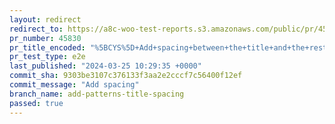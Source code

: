 ```yaml
---
layout: redirect
redirect_to: https://a8c-woo-test-reports.s3.amazonaws.com/public/pr/45830/e2e/index.html
pr_number: 45830
pr_title_encoded: "%5BCYS%5D+Add+spacing+between+the+title+and+the+rest+of+the+pattern"
pr_test_type: e2e
last_published: "2024-03-25 10:29:35 +0000"
commit_sha: 9303be3107c376133f3aa2e2cccf7c56400f12ef
commit_message: "Add spacing"
branch_name: add-patterns-title-spacing
passed: true
---
```


